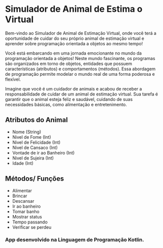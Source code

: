# Simulador de Animal de Estima o Virtual

Bem-vindo ao Simulador de Animal de Estimação Virtual, onde você terá a oportunidade de cuidar do seu próprio animal de estimação virtual e aprender sobre programação orientada a objetos ao mesmo tempo!

Você está embarcando em uma jornada emocionante no mundo da programação orientada a objetos! Neste mundo fascinante, os programas são organizados em torno de objetos, entidades que possuem características (atributos) e comportamentos (métodos). Essa abordagem de programação permite modelar o mundo real de uma forma poderosa e flexível.

Imagine que você é um cuidador de animais e acabou de receber a responsabilidade de cuidar de um animal de estimação virtual. Sua tarefa é garantir que o animal esteja feliz e saudável, cuidando de suas necessidades básicas, como alimentação e entretenimento.

## Atributos do Animal
- Nome (String)
- Nivel de Fome (Int)
- Nivel de Felicidade (Int)
- Nivel de Cansaco (Int)
- Vontade de ir ao Banheiro (Int)
- Nivel de Sujeira (Int)
- Idade (Int)

## Métodos/ Funções
- Alimentar
- Brincar
- Descansar
- Ir ao banheiro
- Tomar banho
- Mostrar status
- Tempo passando
- Verificar se perdeu

### App desenvolvido na Linguagem de Programação Kotlin.
